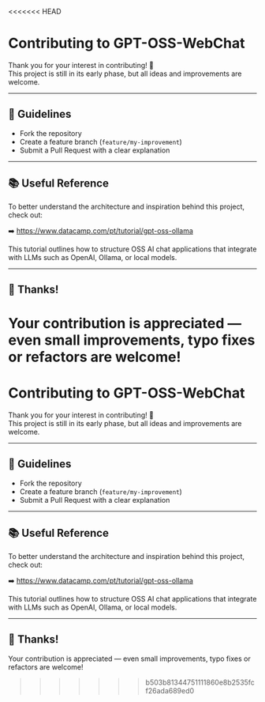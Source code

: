 <<<<<<< HEAD
# Contributing to GPT-OSS-WebChat

Thank you for your interest in contributing! 🎉  
This project is still in its early phase, but all ideas and improvements are welcome.

---

## 📌 Guidelines

- Fork the repository
- Create a feature branch (`feature/my-improvement`)
- Submit a Pull Request with a clear explanation

---

## 📚 Useful Reference

To better understand the architecture and inspiration behind this project, check out:

➡️ https://www.datacamp.com/pt/tutorial/gpt-oss-ollama

This tutorial outlines how to structure OSS AI chat applications that integrate with LLMs such as OpenAI, Ollama, or local models.

---

## 🙌 Thanks!

Your contribution is appreciated — even small improvements, typo fixes or refactors are welcome!
=======
# Contributing to GPT-OSS-WebChat

Thank you for your interest in contributing! 🎉  
This project is still in its early phase, but all ideas and improvements are welcome.

---

## 📌 Guidelines

- Fork the repository
- Create a feature branch (`feature/my-improvement`)
- Submit a Pull Request with a clear explanation

---

## 📚 Useful Reference

To better understand the architecture and inspiration behind this project, check out:

➡️ https://www.datacamp.com/pt/tutorial/gpt-oss-ollama

This tutorial outlines how to structure OSS AI chat applications that integrate with LLMs such as OpenAI, Ollama, or local models.

---

## 🙌 Thanks!

Your contribution is appreciated — even small improvements, typo fixes or refactors are welcome!
>>>>>>> b503b81344751111860e8b2535fcf26ada689ed0
